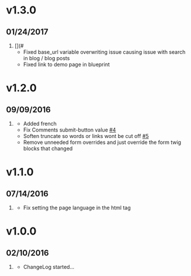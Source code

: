 # v1.3.0
## 01/24/2017

1. [](#[](#bugfix)
    * Fixed base_url variable overwriting issue causing issue with search in blog / blog posts
    * Fixed link to demo page in blueprint

# v1.2.0
## 09/09/2016

1. [](#improved)
    * Added french
    * Fix Comments submit-button value [#4](https://github.com/getgrav/grav-theme-gateway/pull/4)
    * Soften truncate so words or links wont be cut off [#5](https://github.com/getgrav/grav-theme-gateway/pull/5)
    * Remove unneeded form overrides and just override the form twig blocks that changed

# v1.1.0
## 07/14/2016

1. [](#bugfix)
    * Fix setting the page language in the html tag

# v1.0.0
## 02/10/2016

1. [](#new)
    * ChangeLog started...
